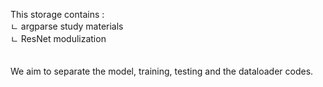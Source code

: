 This storage contains : <br>
ㄴ argparse study materials<br>
ㄴ ResNet modulization<br>
<br><br>
We aim to separate the model, training, testing and the dataloader codes. 
